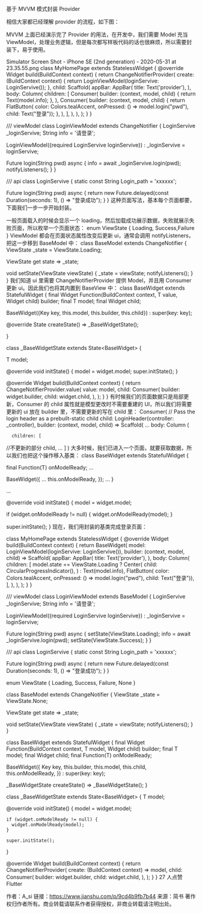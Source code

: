 基于 MVVM 模式封装 Provider

相信大家都已经理解 provider 的流程，如下图：

MVVM
上面已经演示完了 Provider 的用法，在开发中，我们需要 Model 充当 ViewModel，处理业务逻辑，但是每次都写样板代码的话也很麻烦，所以需要封装下，易于使用。

Simulator Screen Shot - iPhone SE (2nd generation) - 2020-05-31 at 23.35.55.png
class MyHomePage extends StatelessWidget {
@override
Widget build(BuildContext context) {
return ChangeNotifierProvider<LoginViewModel>(
create: (BuildContext context) {
return LoginViewModel(loginServive: LoginServive());
},
child: Scaffold(
appBar: AppBar(
title: Text('provider'),
),
body: Column(
children: <Widget>[
Consumer<LoginViewModel>(
builder: (context, model, child) {
return Text(model.info);
},
),
Consumer<LoginViewModel>(
builder: (context, model, child) {
return FlatButton(
color: Colors.tealAccent,
onPressed: () => model.login("pwd"),
child: Text("登录"));
},
),
],
),
),
);
}
}

/// viewModel
class LoginViewModel extends ChangeNotifier {
LoginServive \_loginServive;
String info = '请登录';

LoginViewModel({required LoginServive loginServive})
: \_loginServive = loginServive;

Future<String> login(String pwd) async {
info = await \_loginServive.login(pwd);
notifyListeners();
}
}

/// api
class LoginServive {
static const String Login_path = 'xxxxxx';

Future<String> login(String pwd) async {
return new Future.delayed(const Duration(seconds: 1), () => "登录成功");
}
}
这种页面写法，基本每个页面都要，下面我们一步一步开始封装。

一般页面载入的时候会显示一个 loading，然后加载成功展示数据，失败就展示失败页面，所以枚举一个页面状态：
enum ViewState { Loading, Success,Failure }
ViewModel 都会在页面状态属性改变后更新 ui，通常会调用 notifyListeners，把这一步移到 BaseModel 中：
class BaseModel extends ChangeNotifier {
ViewState \_state = ViewState.Loading;

ViewState get state => \_state;

void setState(ViewState viewState) {
\_state = viewState;
notifyListeners();
}
}
我们知道 ui 里需要 ChangeNotifierProvider 提供 Model，并且用 Consumer 更新 ui。因此我们也将其内置到 BaseView 中：
class BaseWidget<T extends ChangeNotifier> extends StatefulWidget {
final Widget Function(BuildContext context, T value, Widget child) builder;
final T model;
final Widget child;

BaseWidget({Key key, this.model, this.builder, this.child}) : super(key: key);

@override
State<StatefulWidget> createState() => \_BaseWidgetState();

}

class \_BaseWidgetState<T extends ChangeNotifier> extends State<BaseWidget<T>> {

T model;

@override
void initState() {
model = widget.model;
super.initState();
}

@override
Widget build(BuildContext context) {
return ChangeNotifierProvider<T>.value(
value: model,
child: Consumer<T>(
builder: widget.builder,
child: widget.child,
),
);
}
}
有时候我们的页面数据只是局部更新，Consumer 的 child 属性就是模型更改时不需要重建的 UI，所以我们将需要更新的 ui 放在 builder 里，不需要更新的写在 child 里：
Consumer<LoginViewModel>(
// Pass the login header as a prebuilt-static child
child: LoginHeader(controller: \_controller),
builder: (context, model, child) => Scaffold(
...
body: Column (

      children: [

//不更新的部分
child,
...
]
)
大多时候，我们已进入一个页面，就要获取数据，所以我们也把这个操作移入基类：
class BaseWidget<T extends ChangeNotifier> extends StatefulWidget {

final Function(T) onModelReady;
...

BaseWidget({
...
this.onModelReady,
});
...
}

...

@override
void initState() {
model = widget.model;

if (widget.onModelReady != null) {
widget.onModelReady(model);
}

super.initState();
}
现在，我们用封装的基类完成登录页面：

class MyHomePage extends StatelessWidget {
@override
Widget build(BuildContext context) {
return BaseWidget<LoginViewModel>(
model: LoginViewModel(loginServive: LoginServive()),
builder: (context, model, child) => Scaffold(
appBar: AppBar(
title: Text('provider'),
),
body: Column(
children: <Widget>[
model.state == ViewState.Loading
? Center(
child: CircularProgressIndicator(),
)
: Text(model.info),
FlatButton(
color: Colors.tealAccent,
onPressed: () => model.login("pwd"),
child: Text("登录")),
],
),
),
);
}
}

/// viewModel
class LoginViewModel extends BaseModel {
LoginServive \_loginServive;
String info = '请登录';

LoginViewModel({required LoginServive loginServive})
: \_loginServive = loginServive;

Future<String> login(String pwd) async {
setState(ViewState.Loading);
info = await \_loginServive.login(pwd);
setState(ViewState.Success);
}
}

/// api
class LoginServive {
static const String Login_path = 'xxxxxx';

Future<String> login(String pwd) async {
return new Future.delayed(const Duration(seconds: 1), () => "登录成功");
}
}

enum ViewState { Loading, Success, Failure, None }

class BaseModel extends ChangeNotifier {
ViewState \_state = ViewState.None;

ViewState get state => \_state;

void setState(ViewState viewState) {
\_state = viewState;
notifyListeners();
}
}

class BaseWidget<T extends ChangeNotifier> extends StatefulWidget {
final Widget Function(BuildContext context, T model, Widget child) builder;
final T model;
final Widget child;
final Function(T) onModelReady;

BaseWidget({
Key key,
this.builder,
this.model,
this.child,
this.onModelReady,
}) : super(key: key);

\_BaseWidgetState<T> createState() => \_BaseWidgetState<T>();
}

class \_BaseWidgetState<T extends ChangeNotifier> extends State<BaseWidget<T>> {
T model;

@override
void initState() {
model = widget.model;

    if (widget.onModelReady != null) {
      widget.onModelReady(model);
    }

    super.initState();

}

@override
Widget build(BuildContext context) {
return ChangeNotifierProvider<T>(
create: (BuildContext context) => model,
child: Consumer<T>(
builder: widget.builder,
child: widget.child,
),
);
}
}
27 人点赞
Flutter

作者：A_si
链接：https://www.jianshu.com/p/9cd4b9fb7b44
来源：简书
著作权归作者所有。商业转载请联系作者获得授权，非商业转载请注明出处。
